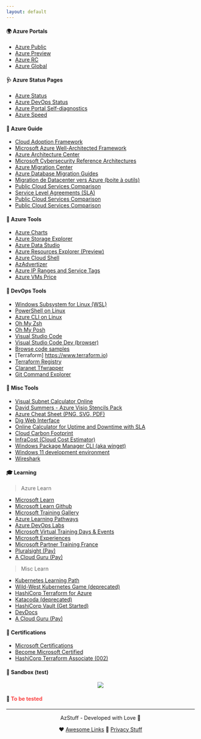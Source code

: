 ```yaml
---
layout: default
---
```


#### 🌍 Azure Portals

- [Azure Public](https://portal.azure.com)
- [Azure Preview](https://preview.portal.azure.com)
- [Azure RC](https://rc.portal.azure.com)
- [Azure Global](https://msportals.io)

#### 🩺 Azure Status Pages

- [Azure Status](https://status.azure.com/en-us/status)
- [Azure DevOps Status](https://status.dev.azure.com)
- [Azure Portal Self-diagnostics](https://portal.azure.com/SelfHelp)
- [Azure Speed](https://www.azurespeed.com)


#### 📒 Azure Guide

- [Cloud Adoption Framework](https://learn.microsoft.com/en-us/azure/cloud-adoption-framework)
- [Microsoft Azure Well-Architected Framework](https://learn.microsoft.com/en-us/azure/architecture/framework)
- [Azure Architecture Center](https://learn.microsoft.com/en-us/azure/architecture)
- [Microsoft Cybersecurity Reference Architectures](https://learn.microsoft.com/fr-fr/security/cybersecurity-reference-architecture/mcra)
- [Azure Migration Center](https://azure.microsoft.com/en-us/migration/migration-journey)
- [Azure Database Migration Guides](https://learn.microsoft.com/en-us/data-migration)
- [Migration de Datacenter vers Azure (boite à outils)](https://www.linkedin.com/pulse/migration-de-datacenter-vers-azure-la-boite-%C3%A0-outils-quastana)
- [Public Cloud Services Comparison](https://comparecloud.in)
- [Service Level Agreements (SLA)](https://www.microsoft.com/licensing/docs/view/Service-Level-Agreements-SLA-for-Online-Services?lang=1)
- [Public Cloud Services Comparison](https://comparecloud.in)
- [Public Cloud Services Comparison](https://comparecloud.in)

#### 🧰 Azure Tools

- [Azure Charts](https://azurecharts.com)
- [Azure Storage Explorer](https://azure.microsoft.com/en-us/features/storage-explorer)
- [Azure Data Studio](https://azure.microsoft.com/en-us/services/developer-tools/data-studio)
- [Azure Resources Explorer (Preview)](https://resources.azure.com)
- [Azure Cloud Shell](https://shell.azure.com)
- [AzAdvertizer](https://www.azadvertizer.net)
- [Azure IP Ranges and Service Tags](https://www.microsoft.com/en-us/download/details.aspx?id=56519)
- [Azure VMs Price](https://azureprice.net)

#### 🧰 DevOps Tools

- [Windows Subsystem for Linux (WSL)](https://docs.microsoft.com/en-us/windows/wsl/install)
- [PowerShell on Linux](https://docs.microsoft.com/en-us/powershell/scripting/install/installing-powershell-on-linux?view=powershell-7.2)
- [Azure CLI on Linux](https://docs.microsoft.com/en-us/cli/azure/install-azure-cli-linux?pivots=apt)
- [Oh My Zsh](https://ohmyz.sh)
- [Oh My Posh](https://www.ohmyposh.dev)
- [Visual Studio Code](https://code.visualstudio.com)
- [Visual Studio Code Dev (browser)](https://vscode.dev)
- [Browse code samples](https://learn.microsoft.com/en-us/samples/browse)
- [Terraform] https://www.terraform.io)
- [Terraform Registry](https://registry.terraform.io)
- [Claranet Tfwrapper](https://github.com/claranet/terraform-wrapper)
- [Git Command Explorer](https://gitexplorer.com)

#### 🧰 Misc Tools

- [Visual Subnet Calculator Online](https://www.davidc.net/sites/default/subnets/subnets.html)
- [David Summers - Azure Visio Stencils Pack](https://github.com/David-Summers/Azure-Design)
- [Azure Cheat Sheet (PNG, SVG, PDF)](https://github.com/milanm/azure-cheat-sheet)
- [Dig Web Interface](https://digwebinterface.com)
- [Online Calculator for Uptime and Downtime with SLA](https://uptime.is)
- [Cloud Carbon Footprint](https://www.cloudcarbonfootprint.org)
- [InfraCost (Cloud Cost Estimator)](https://www.infracost.io)
- [Windows Package Manager CLI (aka winget)](https://github.com/microsoft/winget-cli)
- [Windows 11 development environment](https://developer.microsoft.com/en-us/windows/downloads/virtual-machines)
- [Wireshark](https://www.wireshark.org)

#### 🎓 Learning

> Azure Learn

- [Microsoft Learn](https://learn.microsoft.com/en-us/training)
- [Microsoft Learn Github](https://github.com/MicrosoftLearning)
- [Microsoft Training Gallery](https://partner.microsoft.com/en-us/training)
- [Azure Learning Pathways](https://learning-pathways.co.uk)
- [Azure DevOps Labs](https://azuredevopslabs.com)
- [Microsoft Virtual Training Days & Events](https://events.microsoft.com/en-us)
- [Microsoft Experiences](https://experiences.microsoft.fr/calendrier-formations)
- [Microsoft Partner Training France](https://msit.powerbi.com/view?r=eyJrIjoiMjY1Njk3YjAtN2E5MC00NDIzLTg5MmEtYzAzYzBlMDYxZWY3IiwidCI6IjcyZjk4OGJmLTg2ZjEtNDFhZi05MWFiLTJkN2NkMDExZGI0NyIsImMiOjV9&pageName=ReportSection)
- [Pluralsight (Pay)](https://www.pluralsight.com)
- [A Cloud Guru (Pay)](https://acloudguru.com)

> Misc Learn

- [Kubernetes Learning Path](https://azure.microsoft.com/mediahandler/files/resourcefiles/kubernetes-learning-path/Kubernetes%20Learning%20Path_Version%202.0.pdf)
- [Wild-West Kubernetes Game (deprecated)](https://github.com/gshipley/wild-west-kubernetes)
- [HashiCorp Terraform for Azure](https://developer.hashicorp.com/terraform/tutorials/azure-get-started)
- [Katacoda (deprecated)](https://www.katacoda.com)
- [HashiCorp Vault (Get Started)](https://developer.hashicorp.com/vault/tutorials/getting-started)
- [DevDocs](https://devdocs.io)
- [A Cloud Guru (Pay)](https://acloudguru.com)

#### 🥇 Certifications

- [Microsoft Certifications](https://learn.microsoft.com/en-us/certifications)
- [Become Microsoft Certified](https://query.prod.cms.rt.microsoft.com/cms/api/am/binary/RE2PjDI)
- [HashiCorp Terraform Associate (002)](https://developer.hashicorp.com/terraform/tutorials/certification-associate-tutorials)

#### 🧪 Sandbox (test)

<p align="center">
    <a href="https://portal.azure.com/#create/Microsoft.Template/uri/https%3A%2F%2Fraw.githubusercontent.com%2Fjcabeza%2Fazure%2Fdocs%2Fmiscs%2Fmain%2Fazuredeploy.json" target="_blank"><img src="https://aka.ms/deploytoazurebutton"></a>
</p>

#### 🧪 <span style="color: #fb4141"> To be tested </span>

<!-- To be tested...
- [Azure Architectures (visio links)](https://docs.microsoft.com/en-us/azure/architecture/browse)
- [Microsoft Integration Stencils Pack for Visio](https://github.com/sandroasp/Microsoft-Integration-and-Azure-Stencils-Pack-for-Visio)
- [Cloudockit Stencils Collection](https://www.cloudockit.com/azure-aws-google-cloud-visio-stencils-to-build-your-diagrams)
- [2700 Visio Stencils for IT](https://github.com/bhdicaire/visioStencils)
- [Visio Cafe Stencils](http://www.visiocafe.com/index.htm)
- [Azure Logo](https://swimburger.net/blog/azure/azure-has-a-new-logo-but-where-do-you-download-it-here)
- [Azure Icons Set](https://code.benco.io/icon-collection/azure-icons)
- [Azure Architecture Icons](https://docs.microsoft.com/en-us/azure/architecture/icons)
To be tested -->

---

<!-- <img src="./img/awesome-links.png" alt="Awesome Links" width="50" height="50"> -->
<p align="center"> AzStuff - Developed with Love 💙 </p>
<p align="center">
 ❤️ <a href="https://jcabeza.github.io/Awesome-Links)">Awesome Links</a>
 💜 <a href="https://jcabeza.github.io/Privacy)">Privacy Stuff</a>
</p>